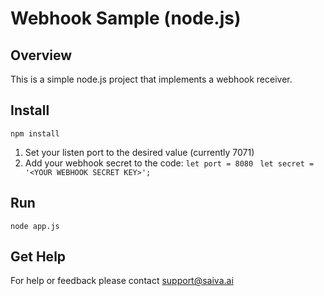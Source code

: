 # Webhook Sample (node.js)

## Overview
This is a simple node.js project that implements a webhook receiver. 

## Install
`npm install`

1. Set your listen port to the desired value (currently 7071)
2. Add your webhook secret to the code: 
`let port = 8080
`
`let secret = '<YOUR WEBHOOK SECRET KEY>';
`
## Run
`node app.js`

## Get Help
For help or feedback please contact support@saiva.ai
